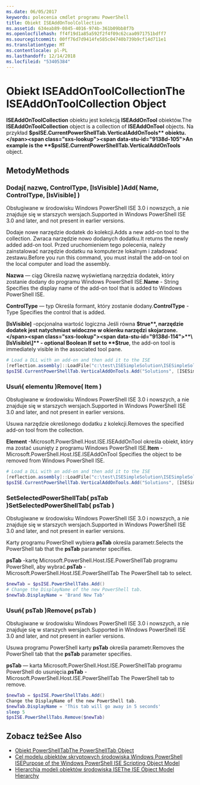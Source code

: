```yaml
---
ms.date: 06/05/2017
keywords: polecenia cmdlet programu PowerShell
title: Obiekt ISEAddOnToolCollection
ms.assetid: 634eab89-0845-4016-974b-361b09bb8f7b
ms.openlocfilehash: ff4f19d1a85a592f2f4f09c62caa0971751bdff7
ms.sourcegitcommit: 00ff76d7d9414fe585c04740b739b9cf14d711e1
ms.translationtype: MT
ms.contentlocale: pl-PL
ms.lasthandoff: 12/14/2018
ms.locfileid: "53405384"
---
```

# <a name="the-iseaddontoolcollection-object"></a><span data-ttu-id="9138d-103">Obiekt ISEAddOnToolCollection</span><span class="sxs-lookup"><span data-stu-id="9138d-103">The ISEAddOnToolCollection Object</span></span>

<span data-ttu-id="9138d-104">**ISEAddOnToolCollection** obiektu jest kolekcją **ISEAddOnTool** obiektów.</span><span class="sxs-lookup"><span data-stu-id="9138d-104">The **ISEAddOnToolCollection** object is a collection of **ISEAddOnTool** objects.</span></span> <span data-ttu-id="9138d-105">Na przykład **$psISE.CurrentPowerShellTab.VerticalAddOnTools** obiektu.</span><span class="sxs-lookup"><span data-stu-id="9138d-105">An example is the **$psISE.CurrentPowerShellTab.VerticalAddOnTools** object.</span></span>

## <a name="methods"></a><span data-ttu-id="9138d-106">Metody</span><span class="sxs-lookup"><span data-stu-id="9138d-106">Methods</span></span>

### <a name="add-name-controltype-isvisible-"></a><span data-ttu-id="9138d-107">Dodaj\( nazwę, ControlType, \[IsVisible\] \)</span><span class="sxs-lookup"><span data-stu-id="9138d-107">Add\( Name, ControlType, \[IsVisible\] \)</span></span>

<span data-ttu-id="9138d-108">Obsługiwane w środowisku Windows PowerShell ISE 3.0 i nowszych, a nie znajduje się w starszych wersjach.</span><span class="sxs-lookup"><span data-stu-id="9138d-108">Supported in Windows PowerShell ISE 3.0 and later, and not present in earlier versions.</span></span>

<span data-ttu-id="9138d-109">Dodaje nowe narzędzie dodatek do kolekcji.</span><span class="sxs-lookup"><span data-stu-id="9138d-109">Adds a new add-on tool to the collection.</span></span> <span data-ttu-id="9138d-110">Zwraca narzędzie nowo dodanych dodatku.</span><span class="sxs-lookup"><span data-stu-id="9138d-110">It returns the newly added add-on tool.</span></span> <span data-ttu-id="9138d-111">Przed uruchomieniem tego polecenia, należy zainstalować narzędzie dodatku na komputerze lokalnym i załadować zestawu.</span><span class="sxs-lookup"><span data-stu-id="9138d-111">Before you run this command, you must install the add-on tool on the local computer and load the assembly.</span></span>

<span data-ttu-id="9138d-112">**Nazwa** — ciąg Określa nazwę wyświetlaną narzędzia dodatek, który zostanie dodany do programu Windows PowerShell ISE.</span><span class="sxs-lookup"><span data-stu-id="9138d-112">**Name** - String Specifies the display name of the add-on tool that is added to Windows PowerShell ISE.</span></span>

<span data-ttu-id="9138d-113">**ControlType** — typ Określa formant, który zostanie dodany.</span><span class="sxs-lookup"><span data-stu-id="9138d-113">**ControlType** -Type Specifies the control that is added.</span></span>

<span data-ttu-id="9138d-114">**\[IsVisible\]**  -opcjonalna wartość logiczna Jeśli równa **$true**, narzędzie dodatek jest natychmiast widoczne w okienku narzędzi skojarzone.</span><span class="sxs-lookup"><span data-stu-id="9138d-114">**\[IsVisible\]** - optional Boolean If set to **$true**, the add-on tool is immediately visible in the associated tool pane.</span></span>

```powershell
# Load a DLL with an add-on and then add it to the ISE
[reflection.assembly]::LoadFile("c:\test\ISESimpleSolution\ISESimpleSolution.dll")
$psISE.CurrentPowerShellTab.VerticalAddOnTools.Add("Solutions", [ISESimpleSolution.Solution], $true)
```

### <a name="remove-item-"></a><span data-ttu-id="9138d-115">Usuń\( elementu \)</span><span class="sxs-lookup"><span data-stu-id="9138d-115">Remove\( Item \)</span></span>

<span data-ttu-id="9138d-116">Obsługiwane w środowisku Windows PowerShell ISE 3.0 i nowszych, a nie znajduje się w starszych wersjach.</span><span class="sxs-lookup"><span data-stu-id="9138d-116">Supported in Windows PowerShell ISE 3.0 and later, and not present in earlier versions.</span></span>

<span data-ttu-id="9138d-117">Usuwa narzędzie określonego dodatku z kolekcji.</span><span class="sxs-lookup"><span data-stu-id="9138d-117">Removes the specified add-on tool from the collection.</span></span>

<span data-ttu-id="9138d-118">**Element** -Microsoft.PowerShell.Host.ISE.ISEAddOnTool określa obiekt, który ma zostać usunięty z programu Windows PowerShell ISE.</span><span class="sxs-lookup"><span data-stu-id="9138d-118">**Item** - Microsoft.PowerShell.Host.ISE.ISEAddOnTool Specifies the object to be removed from Windows PowerShell ISE.</span></span>

```powershell
# Load a DLL with an add-on and then add it to the ISE
[reflection.assembly]::LoadFile("c:\test\ISESimpleSolution\ISESimpleSolution.dll")
$psISE.CurrentPowerShellTab.VerticalAddOnTools.Add("Solutions", [ISESimpleSolution.Solution], $true)
```

### <a name="setselectedpowershelltab-pstab-"></a><span data-ttu-id="9138d-119">SetSelectedPowerShellTab\( psTab \)</span><span class="sxs-lookup"><span data-stu-id="9138d-119">SetSelectedPowerShellTab\( psTab \)</span></span>

<span data-ttu-id="9138d-120">Obsługiwane w środowisku Windows PowerShell ISE 3.0 i nowszych, a nie znajduje się w starszych wersjach.</span><span class="sxs-lookup"><span data-stu-id="9138d-120">Supported in Windows PowerShell ISE 3.0 and later, and not present in earlier versions.</span></span>

<span data-ttu-id="9138d-121">Karty programu PowerShell wybiera **psTab** określa parametr.</span><span class="sxs-lookup"><span data-stu-id="9138d-121">Selects the PowerShell tab that the **psTab** parameter specifies.</span></span>

<span data-ttu-id="9138d-122">**psTab** -kartę Microsoft.PowerShell.Host.ISE.PowerShellTab programu PowerShell, aby wybrać.</span><span class="sxs-lookup"><span data-stu-id="9138d-122">**psTab** - Microsoft.PowerShell.Host.ISE.PowerShellTab The PowerShell tab to select.</span></span>

```powershell
$newTab = $psISE.PowerShellTabs.Add()
# Change the DisplayName of the new PowerShell tab.
$newTab.DisplayName = 'Brand New Tab'
```

### <a name="remove-pstab-"></a><span data-ttu-id="9138d-123">Usuń\( psTab \)</span><span class="sxs-lookup"><span data-stu-id="9138d-123">Remove\( psTab \)</span></span>

<span data-ttu-id="9138d-124">Obsługiwane w środowisku Windows PowerShell ISE 3.0 i nowszych, a nie znajduje się w starszych wersjach.</span><span class="sxs-lookup"><span data-stu-id="9138d-124">Supported in Windows PowerShell ISE 3.0 and later, and not present in earlier versions.</span></span>

<span data-ttu-id="9138d-125">Usuwa programu PowerShell karty **psTab** określa parametr.</span><span class="sxs-lookup"><span data-stu-id="9138d-125">Removes the PowerShell tab that the **psTab** parameter specifies.</span></span>

<span data-ttu-id="9138d-126">**psTab** — karta Microsoft.PowerShell.Host.ISE.PowerShellTab programu PowerShell do usunięcia.</span><span class="sxs-lookup"><span data-stu-id="9138d-126">**psTab** - Microsoft.PowerShell.Host.ISE.PowerShellTab The PowerShell tab to remove.</span></span>

```powershell
$newTab = $psISE.PowerShellTabs.Add()
Change the DisplayName of the new PowerShell tab.
$newTab.DisplayName = 'This tab will go away in 5 seconds'
sleep 5
$psISE.PowerShellTabs.Remove($newTab)
```

## <a name="see-also"></a><span data-ttu-id="9138d-127">Zobacz też</span><span class="sxs-lookup"><span data-stu-id="9138d-127">See Also</span></span>

- [<span data-ttu-id="9138d-128">Obiekt PowerShellTab</span><span class="sxs-lookup"><span data-stu-id="9138d-128">The PowerShellTab Object</span></span>](The-PowerShellTab-Object.md)
- [<span data-ttu-id="9138d-129">Cel modelu obiektów skryptowych środowiska Windows PowerShell ISE</span><span class="sxs-lookup"><span data-stu-id="9138d-129">Purpose of the Windows PowerShell ISE Scripting Object Model</span></span>](Purpose-of-the-Windows-PowerShell-ISE-Scripting-Object-Model.md)
- [<span data-ttu-id="9138d-130">Hierarchia modeli obiektów środowiska ISE</span><span class="sxs-lookup"><span data-stu-id="9138d-130">The ISE Object Model Hierarchy</span></span>](The-ISE-Object-Model-Hierarchy.md)